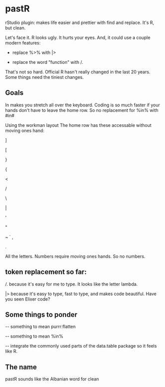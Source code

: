 # pastR
rStudio plugin: makes life easier and prettier with find and replace.  It's R, but clean.

Let's face it.  R looks ugly.  It hurts your eyes.  And, it could use a couple modern features:

- replace %>% with \|>

- replace the word "function" with /.
 
That's not so hard.  Official R hasn't really changed in the last 20 years.  Some things need the tiniest changes.

## Goals

In makes you stretch all over the keyboard.  Coding is so much faster if your hands don't have to leave the home row.  So no replacement for %in% with #in#

Using the workman layout The home row has these accessable without moving ones hand:

]

[


}

{


<

>

/

\

|


'

"

~
`
, 

.

All the letters.  Numbers require moving ones hands.  So no numbers.


## token replacement so far:

/. because it's easy for me to type.  It looks like the letter lambda.

\|\> because it's easy to type, fast to type, and makes code beautiful.  Have you seen Elixer code?


## Some things to ponder


-- something to mean purrr:flatten

-- something to mean %in%

-- integrate the commonly used parts of the data.table package so it feels like R.


## The name

pastR sounds like the Albanian word for clean

